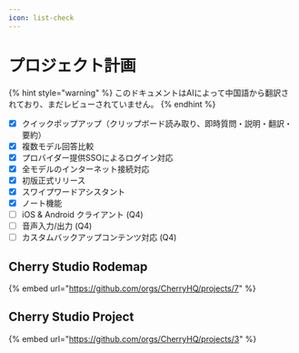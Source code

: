 ```yaml
---
icon: list-check
---
```

# プロジェクト計画


{% hint style="warning" %}
このドキュメントはAIによって中国語から翻訳されており、まだレビューされていません。
{% endhint %}




* [x] クイックポップアップ（クリップボード読み取り、即時質問・説明・翻訳・要約）
* [x] 複数モデル回答比較
* [x] プロバイダー提供SSOによるログイン対応
* [x] 全モデルのインターネット接続対応
* [x] 初版正式リリース
* [x] スワイプワードアシスタント
* [x] ノート機能
* [ ] iOS & Android クライアント (Q4)
* [ ] 音声入力/出力 (Q4)
* [ ] カスタムバックアップコンテンツ対応 (Q4)

## Cherry Studio Rodemap

{% embed url="https://github.com/orgs/CherryHQ/projects/7" %}

## Cherry Studio Project

{% embed url="https://github.com/orgs/CherryHQ/projects/3" %}